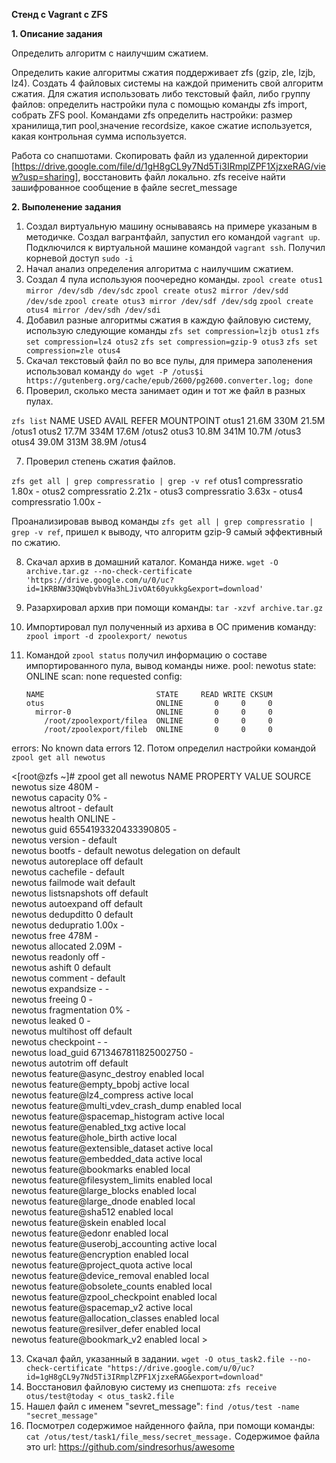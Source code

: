 **Стенд с Vagrant c ZFS**

 **1. Описание задания**

  Определить алгоритм с наилучшим сжатием.

  Определить какие алгоритмы сжатия поддерживает zfs (gzip, zle, lzjb, lz4). Создать 4 файловых системы на каждой применить свой алгоритм сжатия. Для сжатия использовать либо текстовый файл, либо группу файлов: определить настройки пула с помощью команды zfs import, собрать ZFS pool. 
Командами zfs определить настройки: размер хранилища,тип pool,значение recordsize, какое сжатие используется, какая контрольная сумма используется.

  Работа со снапшотами. Скопировать файл из удаленной директории [https://drive.google.com/file/d/1gH8gCL9y7Nd5Ti3IRmplZPF1XjzxeRAG/view?usp=sharing], восстановить файл локально. zfs receive найти зашифрованное сообщение в файле secret_message

**2. Выполенение задания**

1. Создал виртуальную машину оснываваясь на примере указаным в методичке. Создал вагрантфайл, запустил его командой ``vagrant up``. Подключился к виртуальной машине командой ``vagrant ssh``. Получил корневой доступ ``sudo -i``
2. Начал анализ определения алгоритма с наилучшим сжатием.
3. Создал 4 пула используюя поочередно команды.
``zpool create otus1 mirror /dev/sdb /dev/sdc``
``zpool create otus2 mirror /dev/sdd /dev/sde``
``zpool create otus3 mirror /dev/sdf /dev/sdg``
``zpool create otus4 mirror /dev/sdh /dev/sdi``
4. Добавил разные алгоритмы сжатия в каждую файловую систему, использую следующие команды
``zfs set compression=lzjb otus1``
``zfs set compression=lz4 otus2``
``zfs set compression=gzip-9 otus3``
``zfs set compression=zle otus4``
5. Скачал текстовый файл по во все пулы, для примера заполенения использовал команду
``do wget -P /otus$i https://gutenberg.org/cache/epub/2600/pg2600.converter.log; done``
6. Проверил, сколько места занимает один и тот же файл в разных пулах. 

``zfs list``
NAME    USED  AVAIL     REFER  MOUNTPOINT
otus1  21.6M   330M     21.5M  /otus1
otus2  17.7M   334M     17.6M  /otus2
otus3  10.8M   341M     10.7M  /otus3
otus4  39.0M   313M     38.9M  /otus4

7. Проверил степень сжатия файлов.

``zfs get all | grep compressratio | grep -v ref``
otus1  compressratio         1.80x                  -
otus2  compressratio         2.21x                  -
otus3  compressratio         3.63x                  -
otus4  compressratio         1.00x                  -

Проанализировав вывод команды ``zfs get all | grep compressratio | grep -v ref``, пришел к выводу, что алгоритм gzip-9 самый эффективный по сжатию.

8. Скачал архив в домашний каталог. Команда ниже. 
``wget -O archive.tar.gz --no-check-certificate 'https://drive.google.com/u/0/uc?id=1KRBNW33QWqbvbVHa3hLJivOAt60yukkg&export=download'``
9. Разархировал архив при помощи команды: ``tar -xzvf archive.tar.gz``
10. Импортировал пул полученный из архива в ОС применив команду: ``zpool import -d zpoolexport/ newotus``
11. Командой ``zpool status`` получил информацию о составе импортированного пула, вывод команды ниже.
pool: newotus
 state: ONLINE
  scan: none requested
config:


        NAME                         STATE     READ WRITE CKSUM
        otus                         ONLINE       0     0     0
          mirror-0                   ONLINE       0     0     0
            /root/zpoolexport/filea  ONLINE       0     0     0
            /root/zpoolexport/fileb  ONLINE       0     0     0


errors: No known data errors
12. Потом определил настройки командой ``zpool get all newotus``

<[root@zfs ~]# zpool get all newotus
            NAME     PROPERTY                       VALUE                          SOURCE  
            newotus  size                           480M                           -  
            newotus  capacity                       0%                             -  
            newotus  altroot                        -                              default  
            newotus  health                         ONLINE                         -  
            newotus  guid                           6554193320433390805            -  
            newotus  version                        -                              default  
            newotus  bootfs                         -                              default 
            newotus  delegation                     on                             default  
            newotus  autoreplace                    off                            default  
            newotus  cachefile                      -                              default  
            newotus  failmode                       wait                           default  
            newotus  listsnapshots                  off                            default  
            newotus  autoexpand                     off                            default  
            newotus  dedupditto                     0                              default  
            newotus  dedupratio                     1.00x                          -  
            newotus  free                           478M                           -  
            newotus  allocated                      2.09M                          -  
            newotus  readonly                       off                            -  
            newotus  ashift                         0                              default  
            newotus  comment                        -                              default  
            newotus  expandsize                     -                              -  
            newotus  freeing                        0                              -  
            newotus  fragmentation                  0%                             -  
            newotus  leaked                         0                              -  
            newotus  multihost                      off                            default  
            newotus  checkpoint                     -                              -  
            newotus  load_guid                      6713467811825002750            -  
            newotus  autotrim                       off                            default  
            newotus  feature@async_destroy          enabled                        local  
            newotus  feature@empty_bpobj            active                         local  
            newotus  feature@lz4_compress           active                         local  
            newotus  feature@multi_vdev_crash_dump  enabled                        local  
            newotus  feature@spacemap_histogram     active                         local  
            newotus  feature@enabled_txg            active                         local  
            newotus  feature@hole_birth             active                         local  
            newotus  feature@extensible_dataset     active                         local  
            newotus  feature@embedded_data          active                         local  
            newotus  feature@bookmarks              enabled                        local  
            newotus  feature@filesystem_limits      enabled                        local  
            newotus  feature@large_blocks           enabled                        local  
            newotus  feature@large_dnode            enabled                        local  
            newotus  feature@sha512                 enabled                        local  
            newotus  feature@skein                  enabled                        local  
            newotus  feature@edonr                  enabled                        local  
            newotus  feature@userobj_accounting     active                         local  
            newotus  feature@encryption             enabled                        local  
            newotus  feature@project_quota          active                         local  
            newotus  feature@device_removal         enabled                        local  
            newotus  feature@obsolete_counts        enabled                        local  
            newotus  feature@zpool_checkpoint       enabled                        local  
            newotus  feature@spacemap_v2            active                         local  
            newotus  feature@allocation_classes     enabled                        local  
            newotus  feature@resilver_defer         enabled                        local  
            newotus  feature@bookmark_v2            enabled                        local  >
 


13. Скачал файл, указанный в задании. ``wget -O otus_task2.file --no-check-certificate "https://drive.google.com/u/0/uc?id=1gH8gCL9y7Nd5Ti3IRmplZPF1XjzxeRAG&export=download"``
14. Восстановил файловую систему из снепшота: ``zfs receive otus/test@today < otus_task2.file``
15. Нашел файл с именем "sevret_message": ``find /otus/test -name "secret_message"``
16. Посмотрел содержимое найденного файла, при помощи команды: ``cat /otus/test/task1/file_mess/secret_message.``
Содержимое файла это url: https://github.com/sindresorhus/awesome

